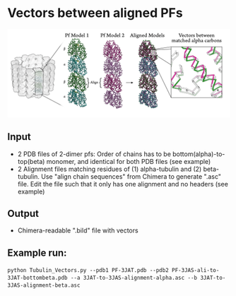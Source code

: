# Vectors between aligned PFs

![Vector Schematic](./Vector_analysis_method_schematic.jpg "Vector Schematic")

## Input

- 2 PDB files of 2-dimer pfs: Order of chains has to be bottom(alpha)-to-top(beta) monomer, and identical for both PDB files (see example)
- 2 Alignment files matching residues of (1) alpha-tubulin and (2) beta-tubulin. Use "align chain sequences" from Chimera to generate ".asc" file. Edit the file such that it only has one alignment and no headers (see example)

## Output
- Chimera-readable ".bild" file with vectors

## Example run:
`python Tubulin_Vectors.py --pdb1 PF-3JAT.pdb --pdb2 PF-3JAS-ali-to-3JAT-bottombeta.pdb --a 3JAT-to-3JAS-alignment-alpha.asc --b 3JAT-to-3JAS-alignment-beta.asc`